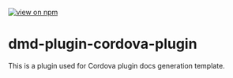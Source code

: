 [![view on npm](http://img.shields.io/npm/v/dmd-plugin-cordova-plugin.svg)](https://www.npmjs.org/package/dmd-plugin-cordova-plugin)

# dmd-plugin-cordova-plugin

This is a plugin used for Cordova plugin docs generation template.
